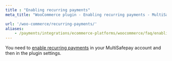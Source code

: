 ```yaml
---
title : "Enabling recurring payments"
meta_title: "WooCommerce plugin - Enabling recurring payments - MultiSafepay Docs"

url: '/woo-commerce/recurring-payments/'
aliases:
    - /payments/integrations/ecommerce-platforms/woocommerce/faq/enabling-recurring-payments/
---
```

You need to [enable recurring payments](/features/recurring-payments/) in your MultiSafepay account and then in the plugin settings. 